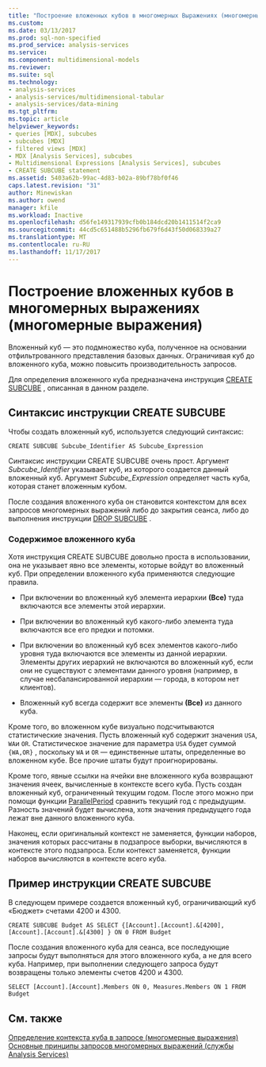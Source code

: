 ```yaml
---
title: "Построение вложенных кубов в многомерных Выражениях (многомерные Выражения) | Документы Microsoft"
ms.custom: 
ms.date: 03/13/2017
ms.prod: sql-non-specified
ms.prod_service: analysis-services
ms.service: 
ms.component: multidimensional-models
ms.reviewer: 
ms.suite: sql
ms.technology:
- analysis-services
- analysis-services/multidimensional-tabular
- analysis-services/data-mining
ms.tgt_pltfrm: 
ms.topic: article
helpviewer_keywords:
- queries [MDX], subcubes
- subcubes [MDX]
- filtered views [MDX]
- MDX [Analysis Services], subcubes
- Multidimensional Expressions [Analysis Services], subcubes
- CREATE SUBCUBE statement
ms.assetid: 5403a62b-99ac-4d83-b02a-89bf78bf0f46
caps.latest.revision: "31"
author: Minewiskan
ms.author: owend
manager: kfile
ms.workload: Inactive
ms.openlocfilehash: d56fe149317939cfb0b184dcd20b1411514f2ca9
ms.sourcegitcommit: 44cd5c651488b5296fb679f6d43f50d068339a27
ms.translationtype: MT
ms.contentlocale: ru-RU
ms.lasthandoff: 11/17/2017
---
```

# <a name="building-subcubes-in-mdx-mdx"></a>Построение вложенных кубов в многомерных выражениях (многомерные выражения)
  Вложенный куб — это подмножество куба, полученное на основании отфильтрованного представления базовых данных. Ограничивая куб до вложенного куба, можно повысить производительность запросов.  
  
 Для определения вложенного куба предназначена инструкция [CREATE SUBCUBE](../../../mdx/mdx-data-definition-create-subcube.md) , описанная в данном разделе.  
  
## <a name="create-subcube-syntax"></a>Синтаксис инструкции CREATE SUBCUBE  
 Чтобы создать вложенный куб, используется следующий синтаксис:  
  
```  
CREATE SUBCUBE Subcube_Identifier AS Subcube_Expression  
```  
  
 Синтаксис инструкции CREATE SUBCUBE очень прост. Аргумент *Subcube_Identifier* указывает куб, из которого создается данный вложенный куб. Аргумент *Subcube_Expression* определяет часть куба, которая станет вложенным кубом.  
  
 После создания вложенного куба он становится контекстом для всех запросов многомерных выражений либо до закрытия сеанса, либо до выполнения инструкции [DROP SUBCUBE](../../../mdx/mdx-data-definition-drop-subcube.md) .  
  
### <a name="what-a-subcube-contains"></a>Содержимое вложенного куба  
 Хотя инструкция CREATE SUBCUBE довольно проста в использовании, она не указывает явно все элементы, которые войдут во вложенный куб. При определении вложенного куба применяются следующие правила.  
  
-   При включении во вложенный куб элемента иерархии **(Все)** туда включаются все элементы этой иерархии.  
  
-   При включении во вложенный куб какого-либо элемента туда включаются все его предки и потомки.  
  
-   При включении во вложенный куб всех элементов какого-либо уровня туда включаются все элементы из данной иерархии. Элементы других иерархий не включаются во вложенный куб, если они не существуют с элементами данного уровня (например, в случае несбалансированной иерархии — города, в котором нет клиентов).  
  
-   Вложенный куб всегда содержит все элементы **(Все)** из данного куба.  
  
 Кроме того, во вложенном кубе визуально подсчитываются статистические значения. Пусть вложенный куб содержит значения `USA`, `WA`и `OR`. Статистическое значение для параметра `USA` будет суммой `{WA,OR}` , поскольку `WA` и `OR` — единственные штаты, определенные во вложенном кубе. Все прочие штаты будут проигнорированы.  
  
 Кроме того, явные ссылки на ячейки вне вложенного куба возвращают значения ячеек, вычисленные в контексте всего куба. Пусть создан вложенный куб, ограниченный текущим годом. После этого можно при помощи функции [ParallelPeriod](../../../mdx/parallelperiod-mdx.md) сравнить текущий год с предыдущим. Разность значений будет вычислена, хотя значения предыдущего года лежат вне данного вложенного куба.  
  
 Наконец, если оригинальный контекст не заменяется, функции наборов, значения которых рассчитаны в подзапросе выборки, вычисляются в контексте этого подзапроса. Если контекст заменяется, функции наборов вычисляются в контексте всего куба.  
  
## <a name="create-subcube-example"></a>Пример инструкции CREATE SUBCUBE  
 В следующем примере создается вложенный куб, ограничивающий куб «Бюджет» счетами 4200 и 4300.  
  
 `CREATE SUBCUBE Budget AS SELECT {[Account].[Account].&[4200], [Account].[Account].&[4300] } ON 0 FROM Budget`  
  
 После создания вложенного куба для сеанса, все последующие запросы будут выполняться для этого вложенного куба, а не для всего куба. Например, при выполнении следующего запроса будут возвращены только элементы счетов 4200 и 4300.  
  
 `SELECT [Account].[Account].Members ON 0, Measures.Members ON 1 FROM Budget`  
  
## <a name="see-also"></a>См. также  
 [Определение контекста куба в запросе (многомерные выражения)](../../../analysis-services/multidimensional-models/mdx/establishing-cube-context-in-a-query-mdx.md)   
 [Основные принципы запросов многомерных выражений (службы Analysis Services)](../../../analysis-services/multidimensional-models/mdx/mdx-query-fundamentals-analysis-services.md)  
  
  
